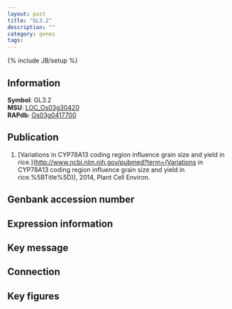 ```yaml
---
layout: post
title: "GL3.2"
description: ""
category: genes
tags: 
---
```

{% include JB/setup %}

## Information
__Symbol__: GL3.2  
__MSU__: [LOC_Os03g30420](http://rice.plantbiology.msu.edu/cgi-bin/ORF_infopage.cgi?orf=LOC_Os03g30420)  
__RAPdb__: [Os03g0417700](http://rapdb.dna.affrc.go.jp/viewer/gbrowse_details/irgsp1?name=Os03g0417700)  

## Publication
1. [Variations in CYP78A13 coding region influence grain size and yield in rice.](http://www.ncbi.nlm.nih.gov/pubmed?term=(Variations in CYP78A13 coding region influence grain size and yield in rice.%5BTitle%5D)), 2014, Plant Cell Environ.

## Genbank accession number

## Expression information

## Key message

## Connection

## Key figures


